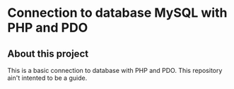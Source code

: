 # Connection to database MySQL with PHP and PDO

## About this project
This is a basic connection to database with PHP and PDO. This repository ain't intented to be a guide.
